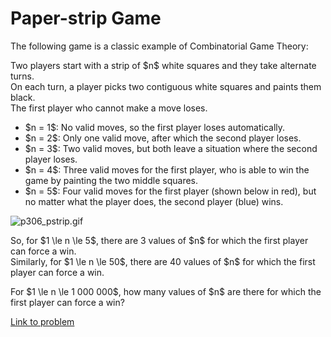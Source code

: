 # Paper-strip Game

<p>The following game is a classic example of Combinatorial Game Theory:</p>

<p>Two players start with a strip of $n$ white squares and they take alternate turns.<br />
On each turn, a player picks two contiguous white squares and paints them black.<br />
The first player who cannot make a move loses.</p>

<ul><li>$n = 1$: No valid moves, so the first player loses automatically.</li>
<li>$n = 2$: Only one valid move, after which the second player loses.</li>
<li>$n = 3$: Two valid moves, but both leave a situation where the second player loses.</li>
<li>$n = 4$: Three valid moves for the first player, who is able to win the game by painting the two middle squares.</li>
<li>$n = 5$: Four valid moves for the first player (shown below in red), but no matter what the player does, the second player (blue) wins.</li>
</ul><div class="center"><img src="project/images/p306_pstrip.gif" class="dark_img" alt="p306_pstrip.gif" /></div>

<p>So, for $1 \le n \le 5$, there are 3 values of $n$ for which the first player can force a win.<br />
Similarly, for $1 \le n \le 50$, there are 40 values of $n$ for which the first player can force a win.</p>

<p>For $1 \le n \le 1 000 000$, how many values of $n$ are there for which the first player can force a win?</p>

[Link to problem](https://projecteuler.net/problem=306)
